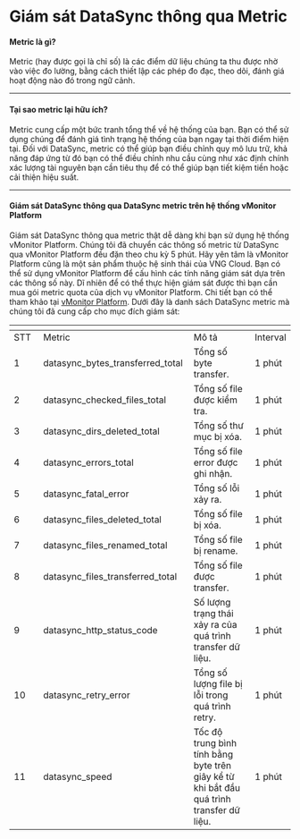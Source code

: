 # Giám sát DataSync thông qua Metric

#### Metric là gì? <a href="#giamsatdatasyncthongquametric-metriclagi" id="giamsatdatasyncthongquametric-metriclagi"></a>

Metric (hay được gọi là chỉ số) là các điểm dữ liệu chúng ta thu được nhờ vào việc đo lường, bằng cách thiết lập các phép đo đạc, theo dõi, đánh giá hoạt động nào đó trong ngữ cảnh.

***

#### Tại sao metric lại hữu ích? <a href="#giamsatdatasyncthongquametric-taisaometriclaihuuich" id="giamsatdatasyncthongquametric-taisaometriclaihuuich"></a>

Metric cung cấp một bức tranh tổng thể về hệ thống của bạn. Bạn có thể sử dụng chúng để đánh giá tình trạng hệ thống của bạn ngay tại thời điểm hiện tại. Đối với DataSync, metric có thể giúp bạn điều chỉnh quy mô lưu trữ, khả năng đáp ứng từ đó bạn có thể điều chỉnh nhu cầu cùng như xác định chính xác lượng tài nguyên bạn cần tiêu thụ để có thể giúp bạn tiết kiệm tiền hoặc cải thiện hiệu suất.

***

#### Giám sát DataSync thông qua DataSync metric trên hệ thống vMonitor Platform <a href="#giamsatdatasyncthongquametric-giamsatdatasyncthongquadatasyncmetrictrenhethongvmonitorplatform" id="giamsatdatasyncthongquametric-giamsatdatasyncthongquadatasyncmetrictrenhethongvmonitorplatform"></a>

Giám sát DataSync thông qua metric thật dễ dàng khi bạn sử dụng hệ thống vMonitor Platform. Chúng tôi đã chuyển các thông số metric từ DataSync qua vMonitor Platform đều đặn theo chu kỳ 5 phút. Hãy yên tâm là vMonitor Platform cũng là một sản phẩm thuộc hệ sinh thái của VNG Cloud. Bạn có thể sử dụng vMonitor Platform để cấu hình các tính năng giám sát dựa trên các thông số này. Dĩ nhiên để có thể thực hiện giám sát được thì bạn cần mua gói metric quota của dịch vụ vMonitor Platform. Chi tiết bạn có thể tham khảo tại [vMonitor Platform](../../../vmonitor/). Dưới đây là danh sách DataSync metric mà chúng tôi đã cung cấp cho mục đích giám sát:

<table data-header-hidden><thead><tr><th width="85"></th><th width="283"></th><th width="344"></th><th></th></tr></thead><tbody><tr><td>STT</td><td>Metric</td><td>Mô tả</td><td>Interval</td></tr><tr><td>1</td><td>datasync_bytes_transferred_total</td><td>Tổng số byte transfer.</td><td>1 phút</td></tr><tr><td>2</td><td>datasync_checked_files_total</td><td>Tổng số file được kiểm tra.</td><td>1 phút</td></tr><tr><td>3</td><td>datasync_dirs_deleted_total</td><td>Tổng số thư mục bị xóa.</td><td>1 phút</td></tr><tr><td>4</td><td>datasync_errors_total</td><td>Tổng số file error được ghi nhận.</td><td>1 phút</td></tr><tr><td>5</td><td>datasync_fatal_error</td><td>Tổng số lỗi xảy ra.</td><td>1 phút</td></tr><tr><td>6</td><td>datasync_files_deleted_total</td><td>Tổng số file bị xóa.</td><td>1 phút</td></tr><tr><td>7</td><td>datasync_files_renamed_total</td><td>Tổng số file bị rename.</td><td>1 phút</td></tr><tr><td>8</td><td>datasync_files_transferred_total</td><td>Tổng số file được transfer.</td><td>1 phút</td></tr><tr><td>9</td><td>datasync_http_status_code</td><td>Số lượng trạng thái xảy ra của quá trình transfer dữ liệu.</td><td>1 phút</td></tr><tr><td>10</td><td>datasync_retry_error</td><td>Tổng số lượng file bị lỗi trong quá trình retry.</td><td>1 phút</td></tr><tr><td>11</td><td>datasync_speed</td><td>Tốc độ trung bình tính bằng byte trên giây kể từ khi bắt đầu quá trình transfer dữ liệu.</td><td>1 phút</td></tr></tbody></table>
